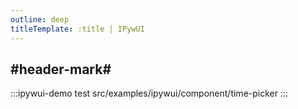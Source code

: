 ```yaml
---
outline: deep
titleTemplate: :title | IPywUI
---
```


## #header-mark#
:::ipywui-demo test
src/examples/ipywui/component/time-picker
:::
